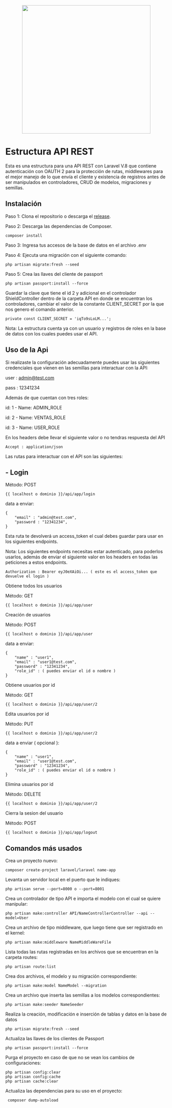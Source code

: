 <p align="center"><a href="https://laravel.com" target="_blank"><img src="https://raw.githubusercontent.com/laravel/art/master/logo-lockup/5%20SVG/2%20CMYK/1%20Full%20Color/laravel-logolockup-cmyk-red.svg" width="400"></a></p>



# Estructura API REST

Esta es una estructura para una API REST con Laravel V.8 que contiene autenticación con OAUTH 2 para la protección de rutas, middlewares para el mejor manejo de lo que envía el cliente y existencia de registros antes de ser manipulados en controladores, CRUD de modelos, migraciones y semillas.

## Instalación

Paso 1: Clona el repositorio o descarga el [release]().

Paso 2: Descarga las dependencias de Composer.

````
composer install
````

Paso 3: Ingresa tus accesos de la base de datos en el archivo .env

Paso 4: Ejecuta una migración con el siguiente comando:

````
php artisan migrate:fresh --seed 
````

Paso 5: Crea las llaves del cliente de passport

````
php artisan passport:install --force 
````

Guardar la clave que tiene el id 2
y adicional en el controlador ShieldController dentro de la carpeta API en donde se encuentran los controladores, cambiar el valor de la constante CLIENT_SECRET por la que nos genero el comando anterior.

````
private const CLIENT_SECRET = 'iqTo9sLoLM...';
````

Nota: La estructura cuenta ya con un usuario y registros de roles en la base de datos con los cuales puedes usar el API.

## Uso de la Api

Si realizaste la configuración adecuadamente puedes usar las siguientes credenciales que vienen en las semillas para interactuar con la API:

user : admin@test.com

pass : 12341234

Además de que cuentan con tres roles:

id: 1 - Name: ADMIN_ROLE

id: 2 - Name: VENTAS_ROLE

id: 3 - Name: USER_ROLE

En los headers debe llevar el siguiente valor o no tendras respuesta del API

````
Accept : application/json
````

Las rutas para interactuar con el API son las siguientes:

## - Login

Método: POST

````
{{ localhost o dominio }}/api/app/login
````
data a enviar: 
````
{
	"email" : "admin@test.com",
	"password : "12341234",
}
````

Esta ruta te devolverá un access_token el cual debes guardar para usar en los siguientes endpoints.

Nota: Los siguientes endpoints necesitas estar autenticado, para poderlos usarlos, además de enviar el siguiente valor en los headers en todas las peticiones a estos endpoints.

````
Authorization : Bearer eyJ0eXAiOi... ( este es el access_token que devuelve el login )
````

Obtiene todos los usuarios

Método: GET 

````
{{ localhost o dominio }}/api/app/user
````

Creación de usuarios 

Método: POST

````
{{ localhost o dominio }}/api/app/user
````

data a enviar: 

````
{
    "name" : "user1",
    "email" : "user1@test.com",
    "password" : "12341234",
    "role_id" : ( puedes enviar el id o nombre )
}
````

Obtiene usuarios por id

Método: GET

````
{{ localhost o dominio }}/api/app/user/2
````

Edita usuarios por id

Método: PUT

````
{{ localhost o dominio }}/api/app/user/2
````

data a enviar ( opcional ): 

````
{
    "name" : "user1",
    "email" : "user1@test.com",
    "password" : "12341234",
    "role_id" : ( puedes enviar el id o nombre )
}
````

Elimina usuarios por id

Método: DELETE

````
{{ localhost o dominio }}/api/app/user/2
````

Cierra la sesion del usuario

Método: POST

````
{{ localhost o dominio }}/api/app/logout
````

## Comandos más usados

Crea un proyecto nuevo:

````
composer create-project laravel/laravel name-app  
````
Levanta un servidor local en el puerto que le indiques:
````
php artisan serve --port=8000 o --port=8001
````
Crea un controlador de tipo API e importa el modelo con el cual se quiere manipular:
````
php artisan make:controller API/NameControllerController --api --model=User
````
Crea un archivo de tipo middleware, que luego tiene que ser registrado en el kernel:
````
php artisan make:middleware NameMiddleWareFile 
````
Lista todas las rutas registradas en los archivos que se encuentran en la carpeta routes:
````
php artisan route:list
````
Crea dos archivos, el modelo y su migración correspondiente:
````
php artisan make:model NameModel --migration
````
Crea un archivo que inserta las semillas a los modelos correspondientes:
````
php artisan make:seeder NameSeeder 
````
Realiza la creación, modificación e inserción de tablas y datos en la base de datos 
````
php artisan migrate:fresh --seed 
````
Actualiza las llaves de los clientes de Passport
````
php artisan passport:install --force 
````
Purga el proyecto en caso de que no se vean los cambios de configuraciones:
````
php artisan config:clear
php artisan config:cache
php artisan cache:clear
````
Actualiza las dependencias para su uso en el proyecto:
````
 composer dump-autoload
````


